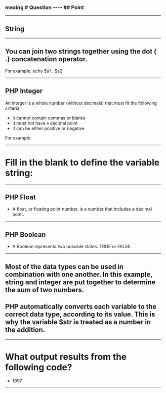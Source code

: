 ### meaing # Question ---- ## Point

---------------------------------------------------------
## String
<?php
  $string1 = "Hello world!"; //double quotes
  $string2 = 'Hello world!';  //single quotes
?>

---------------------------------------------------------
## You can join two strings together using the dot ( .) concatenation operator.
For example: echo $s1 . $s2

---------------------------------------------------------
## PHP Integer

An integer is a whole number (without decimals) that must fit the following criteria:
- It cannot contain commas or blanks
- It must not have a decimal point
- It can be either positive or negative

For example: 
<?php
  $int1 = 42; // positive number
  $int2 = -42; // negative number
?>

---------------------------------------------------------
# Fill in the blank to define the variable string:
<?php
$string = "I am learning PHP";
?>

---------------------------------------------------------
## PHP Float

- A float, or floating point number, is a number that includes a decimal point.
<?php
  $x = 42.168;
?>

---------------------------------------------------------
## PHP Boolean
- A Boolean represents two possible states: TRUE or FALSE.
<?php
  $x = true; $y = false;
?>

---------------------------------------------------------
## Most of the data types can be used in combination with one another. In this example, string and integer are put together to determine the sum of two numbers.

<?php
    $str = "10";
    $int = 20;
    $sum = $str + $int;
    echo ($sum);
?>

## PHP automatically converts each variable to the correct data type, according to its value. This is why the variable $str is treated as a number in the addition.

---------------------------------------------------------
# What output results from the following code?
<?php
 $someString = "15";
 $birthyear = 1982;
 echo $someString + $birthyear;
?>
- 1997

---------------------------------------------------------




